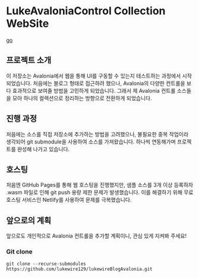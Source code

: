 # LukeAvaloniaControl  Collection WebSite
[go](https://delightful-profiterole-0fa25d.netlify.app/)
## 프로젝트 소개
이 저장소는 Avalonia에서 웹을 통해 UI를 구동할 수 있는지 테스트하는 과정에서 시작되었습니다. 처음에는 블로그 형태로 접근하려 했으나, Avalonia의 다양한 컨트롤을 보다 효과적으로 보여줄 방법을 고민하게 되었습니다. 그래서 제 Avalonia 컨트롤 소스들을 모아 하나의 컬렉션으로 정리하는 방향으로 전환하게 되었습니다.

## 진행 과정
처음에는 소스를 직접 저장소에 추가하는 방법을 고려했으나, 불필요한 중복 작업이라 생각되어 git submodule을 사용하여 소스를 가져왔습니다. 하나씩 연동해가며 프로젝트를 완성해 나가고 있습니다.

## 호스팅
처음엔 GitHub Pages를 통해 웹 호스팅을 진행했지만, 샘플 소스를 3개 이상 등록하자 .wasm 파일로 인해 git push 용량 제한 문제가 발생했습니다. 이를 해결하기 위해 무료 호스팅 서비스인 Netlify를 사용하여 문제를 극복했습니다.

## 앞으로의 계획
앞으로도 개인적으로 Avalonia 컨트롤을 추가할 계획이니, 관심 있게 지켜봐 주세요!

### Git clone
```
git clone --recurse-submodules https://github.com/lukewire129/lukewireBlogAvalonia.git
```
